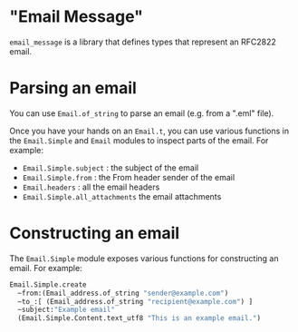 "Email Message"
===============

`email_message` is a library that defines types that represent an RFC2822 email.

# Parsing an email
You can use `Email.of_string` to parse an email (e.g. from a ".eml" file).

Once you have your hands on an `Email.t`, you can use various functions in the
`Email.Simple` and `Email` modules to inspect parts of the email. For example:

- `Email.Simple.subject` : the subject of the email
- `Email.Simple.from` : the From header sender of the email
- `Email.headers` : all the email headers
- `Email.Simple.all_attachments` the email attachments

# Constructing an email
The `Email.Simple` module exposes various functions for constructing an email. For example:

```ocaml
Email.Simple.create
  ~from:(Email_address.of_string "sender@example.com")
  ~to_:[ (Email_address.of_string "recipient@example.com") ]
  ~subject:"Example email"
  (Email.Simple.Content.text_utf8 "This is an example email.")
```
